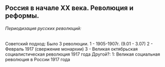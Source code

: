 ## Россия в начале XX века. Революция и реформы.


###### Периодизация русских революций:

Советский подход: 
	Было 3 революции. 
	1 - 1905-1907г. (9.01 - 3.07)
	 2 - Февраль 1917 (свержение монархии)
	3 - Великая октябрьская социалистическая революция 1917 года 
Другой?:
	 1: Великая социальная революция в России 1917 года